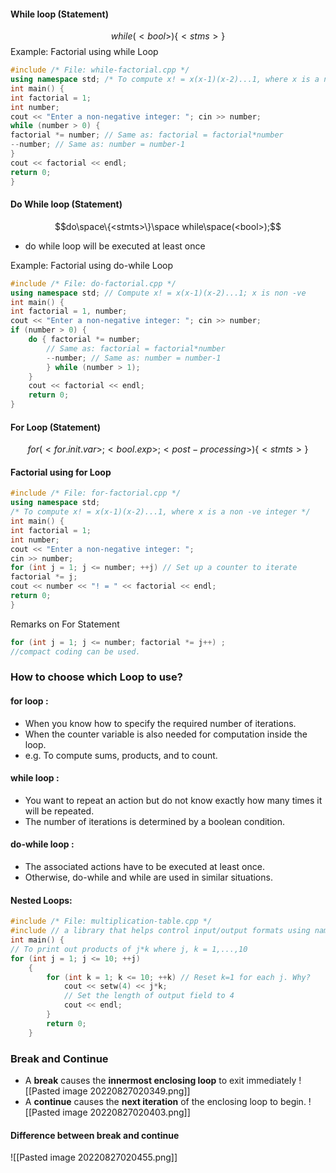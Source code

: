 #### While loop (Statement)
$$while(<bool>)\{<stms>\}$$
Example: Factorial using while Loop
```C++
#include /* File: while-factorial.cpp */ 
using namespace std; /* To compute x! = x(x-1)(x-2)...1, where x is a non -ve integer */ 
int main() { 
int factorial = 1; 
int number; 
cout << "Enter a non-negative integer: "; cin >> number;
while (number > 0) {
factorial *= number; // Same as: factorial = factorial*number 
--number; // Same as: number = number-1 
} 
cout << factorial << endl; 
return 0; 
}
```

#### Do While loop (Statement)
$$do\space\{<stmts>\}\space while\space(<bool>);$$
- do while loop will be executed at least once

Example: Factorial using do-while Loop
```C++
#include /* File: do-factorial.cpp */ 
using namespace std; // Compute x! = x(x-1)(x-2)...1; x is non -ve 
int main() {
int factorial = 1, number;
cout << "Enter a non-negative integer: "; cin >> number;
if (number > 0) { 
	do { factorial *= number; 
		// Same as: factorial = factorial*number 
		--number; // Same as: number = number-1 
		} while (number > 1); 
	} 
	cout << factorial << endl; 
	return 0; 
}
```

#### For Loop (Statement)
$$for(<for.init.var>;<bool.exp>;
<post-processing>)\{<stmts>\}$$

#### Factorial using for Loop
```C++
#include /* File: for-factorial.cpp */ 
using namespace std; 
/* To compute x! = x(x-1)(x-2)...1, where x is a non -ve integer */ 
int main() { 
int factorial = 1; 
int number; 
cout << "Enter a non-negative integer: "; 
cin >> number; 
for (int j = 1; j <= number; ++j) // Set up a counter to iterate 
factorial *= j; 
cout << number << "! = " << factorial << endl; 
return 0;
}
```

Remarks on For Statement
```C++
for (int j = 1; j <= number; factorial *= j++) ;
//compact coding can be used.
```

### How to choose which Loop to use?
#### for loop : 
- When you know how to specify the required number of iterations. 
- When the counter variable is also needed for computation inside the loop. 
- e.g. To compute sums, products, and to count.
#### while loop : 
- You want to repeat an action but do not know exactly how many times it will be repeated. 
- The number of iterations is determined by a boolean condition.
#### do-while loop : 
- The associated actions have to be executed at least once. 
- Otherwise, do-while and while are used in similar situations.

#### Nested Loops:
```C++
#include /* File: multiplication-table.cpp */ 
#include // a library that helps control input/output formats using namespace std; 
int main() { 
// To print out products of j*k where j, k = 1,...,10 
for (int j = 1; j <= 10; ++j) 
	{
		for (int k = 1; k <= 10; ++k) // Reset k=1 for each j. Why? 
			cout << setw(4) << j*k; 
			// Set the length of output field to 4 
			cout << endl; 
		} 
		return 0; 
	}
```

### Break and Continue
- A **break** causes the **innermost enclosing loop** to exit immediately
![[Pasted image 20220827020349.png]]
- A **continue** causes the **next iteration** of the enclosing loop to begin.
![[Pasted image 20220827020403.png]]

#### Difference between break and continue
![[Pasted image 20220827020455.png]]


